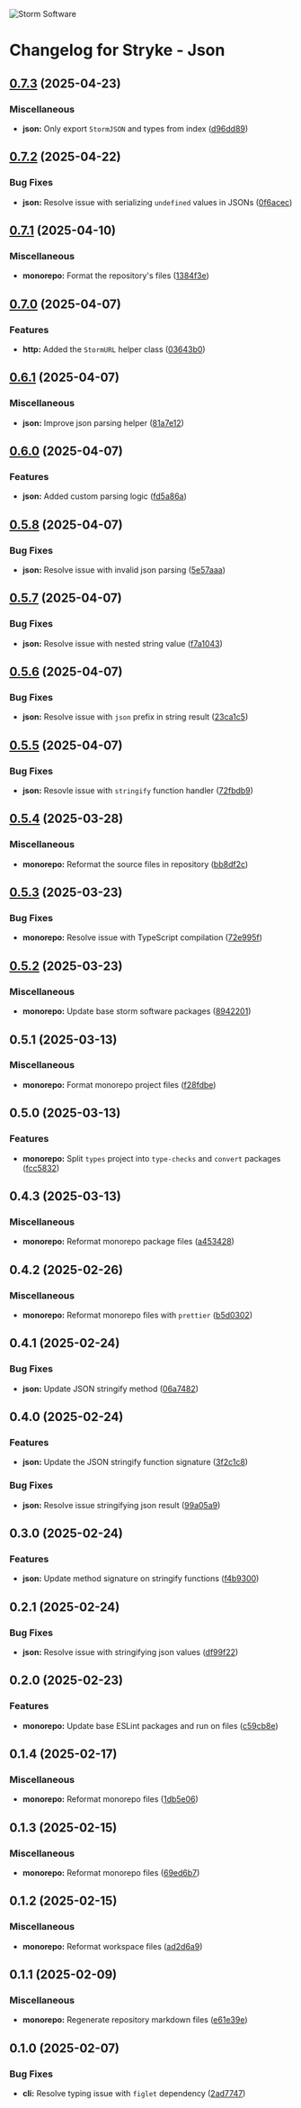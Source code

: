 ![Storm Software](https://public.storm-cdn.com/brand-banner.png)

# Changelog for Stryke - Json

## [0.7.3](https://github.com/storm-software/stryke/releases/tag/json%400.7.3) (2025-04-23)

### Miscellaneous

- **json:** Only export `StormJSON` and types from index
  ([d96dd89](https://github.com/storm-software/stryke/commit/d96dd89))

## [0.7.2](https://github.com/storm-software/stryke/releases/tag/json%400.7.2) (2025-04-22)

### Bug Fixes

- **json:** Resolve issue with serializing `undefined` values in JSONs
  ([0f6acec](https://github.com/storm-software/stryke/commit/0f6acec))

## [0.7.1](https://github.com/storm-software/stryke/releases/tag/json%400.7.1) (2025-04-10)

### Miscellaneous

- **monorepo:** Format the repository's files
  ([1384f3e](https://github.com/storm-software/stryke/commit/1384f3e))

## [0.7.0](https://github.com/storm-software/stryke/releases/tag/json%400.7.0) (2025-04-07)

### Features

- **http:** Added the `StormURL` helper class
  ([03643b0](https://github.com/storm-software/stryke/commit/03643b0))

## [0.6.1](https://github.com/storm-software/stryke/releases/tag/json%400.6.1) (2025-04-07)

### Miscellaneous

- **json:** Improve json parsing helper
  ([81a7e12](https://github.com/storm-software/stryke/commit/81a7e12))

## [0.6.0](https://github.com/storm-software/stryke/releases/tag/json%400.6.0) (2025-04-07)

### Features

- **json:** Added custom parsing logic
  ([fd5a86a](https://github.com/storm-software/stryke/commit/fd5a86a))

## [0.5.8](https://github.com/storm-software/stryke/releases/tag/json%400.5.8) (2025-04-07)

### Bug Fixes

- **json:** Resolve issue with invalid json parsing
  ([5e57aaa](https://github.com/storm-software/stryke/commit/5e57aaa))

## [0.5.7](https://github.com/storm-software/stryke/releases/tag/json%400.5.7) (2025-04-07)

### Bug Fixes

- **json:** Resolve issue with nested string value
  ([f7a1043](https://github.com/storm-software/stryke/commit/f7a1043))

## [0.5.6](https://github.com/storm-software/stryke/releases/tag/json%400.5.6) (2025-04-07)

### Bug Fixes

- **json:** Resolve issue with `json` prefix in string result
  ([23ca1c5](https://github.com/storm-software/stryke/commit/23ca1c5))

## [0.5.5](https://github.com/storm-software/stryke/releases/tag/json%400.5.5) (2025-04-07)

### Bug Fixes

- **json:** Resovle issue with `stringify` function handler
  ([72fbdb9](https://github.com/storm-software/stryke/commit/72fbdb9))

## [0.5.4](https://github.com/storm-software/stryke/releases/tag/json%400.5.4) (2025-03-28)

### Miscellaneous

- **monorepo:** Reformat the source files in repository
  ([bb8df2c](https://github.com/storm-software/stryke/commit/bb8df2c))

## [0.5.3](https://github.com/storm-software/stryke/releases/tag/json%400.5.3) (2025-03-23)

### Bug Fixes

- **monorepo:** Resolve issue with TypeScript compilation
  ([72e995f](https://github.com/storm-software/stryke/commit/72e995f))

## [0.5.2](https://github.com/storm-software/stryke/releases/tag/json%400.5.2) (2025-03-23)

### Miscellaneous

- **monorepo:** Update base storm software packages
  ([8942201](https://github.com/storm-software/stryke/commit/8942201))

## 0.5.1 (2025-03-13)

### Miscellaneous

- **monorepo:** Format monorepo project files
  ([f28fdbe](https://github.com/storm-software/stryke/commit/f28fdbe))

## 0.5.0 (2025-03-13)

### Features

- **monorepo:** Split `types` project into `type-checks` and `convert` packages
  ([fcc5832](https://github.com/storm-software/stryke/commit/fcc5832))

## 0.4.3 (2025-03-13)

### Miscellaneous

- **monorepo:** Reformat monorepo package files
  ([a453428](https://github.com/storm-software/stryke/commit/a453428))

## 0.4.2 (2025-02-26)

### Miscellaneous

- **monorepo:** Reformat monorepo files with `prettier`
  ([b5d0302](https://github.com/storm-software/stryke/commit/b5d0302))

## 0.4.1 (2025-02-24)

### Bug Fixes

- **json:** Update JSON stringify method
  ([06a7482](https://github.com/storm-software/stryke/commit/06a7482))

## 0.4.0 (2025-02-24)

### Features

- **json:** Update the JSON stringify function signature
  ([3f2c1c8](https://github.com/storm-software/stryke/commit/3f2c1c8))

### Bug Fixes

- **json:** Resolve issue stringifying json result
  ([99a05a9](https://github.com/storm-software/stryke/commit/99a05a9))

## 0.3.0 (2025-02-24)

### Features

- **json:** Update method signature on stringify functions
  ([f4b9300](https://github.com/storm-software/stryke/commit/f4b9300))

## 0.2.1 (2025-02-24)

### Bug Fixes

- **json:** Resolve issue with stringifying json values
  ([df99f22](https://github.com/storm-software/stryke/commit/df99f22))

## 0.2.0 (2025-02-23)

### Features

- **monorepo:** Update base ESLint packages and run on files
  ([c59cb8e](https://github.com/storm-software/stryke/commit/c59cb8e))

## 0.1.4 (2025-02-17)

### Miscellaneous

- **monorepo:** Reformat monorepo files
  ([1db5e06](https://github.com/storm-software/stryke/commit/1db5e06))

## 0.1.3 (2025-02-15)

### Miscellaneous

- **monorepo:** Reformat monorepo files
  ([69ed6b7](https://github.com/storm-software/stryke/commit/69ed6b7))

## 0.1.2 (2025-02-15)

### Miscellaneous

- **monorepo:** Reformat workspace files
  ([ad2d6a9](https://github.com/storm-software/stryke/commit/ad2d6a9))

## 0.1.1 (2025-02-09)

### Miscellaneous

- **monorepo:** Regenerate repository markdown files
  ([e61e39e](https://github.com/storm-software/stryke/commit/e61e39e))

## 0.1.0 (2025-02-07)

### Bug Fixes

- **cli:** Resolve typing issue with `figlet` dependency
  ([2ad7747](https://github.com/storm-software/stryke/commit/2ad7747))
